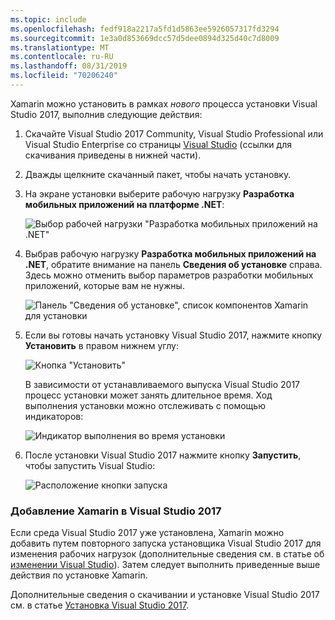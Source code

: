 ```yaml
---
ms.topic: include
ms.openlocfilehash: fedf918a2217a5fd1d5863ee5926057317fd3294
ms.sourcegitcommit: 1e3a0d853669dcc57d5dee0894d325d40c7d8009
ms.translationtype: MT
ms.contentlocale: ru-RU
ms.lasthandoff: 08/31/2019
ms.locfileid: "70206240"
---
```

Xamarin можно установить в рамках _нового_ процесса установки Visual Studio 2017, выполнив следующие действия:

1. Скачайте Visual Studio 2017 Community, Visual Studio Professional или Visual Studio Enterprise со страницы [Visual Studio](https://visualstudio.microsoft.com/vs/) (ссылки для скачивания приведены в нижней части).

2. Дважды щелкните скачанный пакет, чтобы начать установку.

3. На экране установки выберите рабочую нагрузку **Разработка мобильных приложений на платформе .NET**:

    ![Выбор рабочей нагрузки "Разработка мобильных приложений на .NET"](~/get-started/installation/windows-images/01-mobile-dev-workload.png)

4. Выбрав рабочую нагрузку **Разработка мобильных приложений на .NET**, обратите внимание на панель **Сведения об установке** справа. Здесь можно отменить выбор параметров разработки мобильных приложений, которые вам не нужны.

    ![Панель "Сведения об установке", список компонентов Xamarin для установки](~/get-started/installation/windows-images/02-summary.png)

5. Если вы готовы начать установку Visual Studio 2017, нажмите кнопку **Установить** в правом нижнем углу:

    ![Кнопка "Установить"](~/get-started/installation/windows-images/03-click-install.png)

   В зависимости от устанавливаемого выпуска Visual Studio 2017 процесс установки может занять длительное время. Ход выполнения установки можно отслеживать с помощью индикаторов:

    ![Индикатор выполнения во время установки](~/get-started/installation/windows-images/04-progress-bars.png)

6. После установки Visual Studio 2017 нажмите кнопку **Запустить**, чтобы запустить Visual Studio:

    ![Расположение кнопки запуска](~/get-started/installation/windows-images/05-launch.png)

<a name="vs2017" />

### <a name="adding-xamarin-to-visual-studio-2017"></a>Добавление Xamarin в Visual Studio 2017

Если среда Visual Studio 2017 уже установлена, Xamarin можно добавить путем повторного запуска установщика Visual Studio 2017 для изменения рабочих нагрузок (дополнительные сведения см. в статье об [изменении Visual Studio](https://docs.microsoft.com/visualstudio/install/modify-visual-studio)). Затем следует выполнить приведенные выше действия по установке Xamarin.

Дополнительные сведения о скачивании и установке Visual Studio 2017 см. в статье [Установка Visual Studio 2017](https://docs.microsoft.com/visualstudio/install/install-visual-studio).
